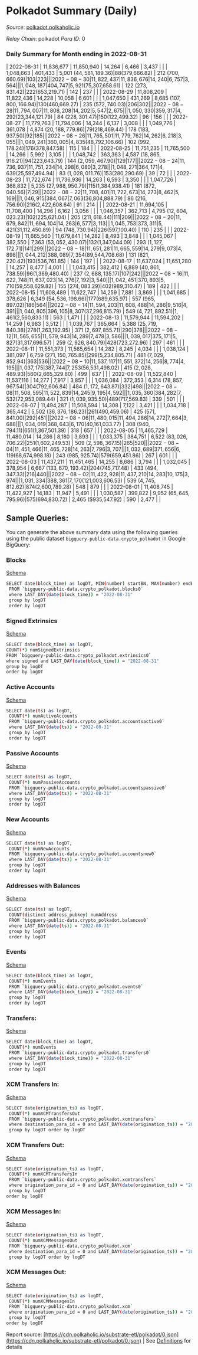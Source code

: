 # Polkadot Summary (Daily)

_Source_: [polkadot.polkaholic.io](https://polkadot.polkaholic.io)

*Relay Chain*: polkadot
*Para ID*: 0



### Daily Summary for Month ending in 2022-08-31


| 2022-08-31 | 11,836,677 | 11,850,940 | 14,264 | 6,466 | 3,437 |  |  | 1,048,663 | 401,433 | 5,001 ($44,581,189.36) | 88 ($379,666.82) | 212 ($700,660.69) | 103 | 223 |  |
| 2022-08-30 | 11,822,437 | 11,836,676 | 14,240 | 6,757 | 3,564 |  |  | 1,048,187 | 404,747 | 5,921 ($75,307,658.61) | 122 ($273,831.42) | 222 ($653,219.71) | 142 | 237 |  |
| 2022-08-29 | 11,808,209 | 11,822,436 | 14,228 | 10,058 | 6,601 |  |  | 1,047,650 | 431,269 | 8,685 ($107,800,166.94) | 130 ($460,669.27) | 235 ($572,740.03) | 206 | 302 |  |
| 2022-08-28 | 11,794,007 | 11,808,208 | 14,202 | 5,547 | 2,675 |  |  | 1,050,330 | 359,317 | 4,292 ($23,344,121.79) | 84 ($228,301.47) | 150 ($122,499.32) | 96 | 156 |  |
| 2022-08-27 | 11,779,763 | 11,794,006 | 14,244 | 6,137 | 3,008 |  |  | 1,049,776 | 361,078 | 4,874 ($20,188,779.86) | 79 ($218,469.44) | 178 ($183,937.50) | 92 | 185 |  |
| 2022-08-26 | 11,765,501 | 11,779,762 | 14,262 | 6,218 | 3,055 |  |  | 1,049,241 | 360,005 | 4,835 ($48,792,106.66) | 102 ($992,178.24) | 176 ($378,847.58) | 115 | 184 |  |
| 2022-08-25 | 11,751,235 | 11,765,500 | 14,266 | 5,992 | 3,105 |  |  | 1,048,742 | 363,363 | 4,587 ($18,865,916.21) | 94 ($223,643.79) | 144 ($2,059,467.90) | 129 | 177 |  |
| 2022-08-24 | 11,736,937 | 11,751,234 | 14,298 | 6,080 | 3,278 |  |  | 1,048,271 | 364,171 | 4,639 ($25,597,494.94) | 83 ($1,028,011.76) | 153 ($280,290.69) | 39 | 72 |  |
| 2022-08-23 | 11,722,674 | 11,736,936 | 14,263 | 6,593 | 3,350 |  |  | 1,047,726 | 368,832 | 5,235 ($27,988,950.79) | 115 ($1,384,938.41) | 181 ($872,040.56) | 7 | 29 |  |
| 2022-08-22 | 11,708,401 | 11,722,673 | 14,273 | 8,462 | 5,169 |  |  | 1,046,915 | 384,067 | 7,063 ($36,804,888.79) | 86 ($216,756.90) | 216 ($2,422,608.64) | 91 | 214 |  |
| 2022-08-21 | 11,694,105 | 11,708,400 | 14,296 | 6,162 | 3,056 |  |  | 1,046,357 | 362,713 | 4,795 ($12,604,023.23) | 102 ($225,621.04) | 205 ($211,618.44) | 111 | 209 |  |
| 2022-08-20 | 11,679,842 | 11,694,104 | 14,263 | 6,577 | 3,113 |  |  | 1,045,753 | 373,311 | 5,421 ($31,112,450.89) | 94 ($748,730.94) | 226 ($597,100.40) | 110 | 235 |  |
| 2022-08-19 | 11,665,560 | 11,679,841 | 14,282 | 8,493 | 3,848 |  |  | 1,045,067 | 382,550 | 7,363 ($53,052,430.07) | 132 ($1,347,044.09) | 293 ($1,127,172.71) | 141 | 299 |  |
| 2022-08-18 | 11,651,281 | 11,665,559 | 14,279 | 9,073 | 4,898 |  |  | 1,044,212 | 388,089 | 7,354 ($89,544,708.68) | 131 ($821,220.42) | 193 ($536,761.85) | 144 | 197 |  |
| 2022-08-17 | 11,637,024 | 11,651,280 | 14,257 | 8,477 | 4,001 |  |  | 1,043,415 | 382,412 | 6,889 ($40,861,738.59) | 96 ($1,369,480.40) | 237 ($2,688,135.17) | 107 | 242 |  |
| 2022-08-16 | 11,622,748 | 11,637,023 | 14,276 | 7,192 | 3,540 |  |  | 1,042,451 | 370,893 | 5,710 ($59,558,629.82) | 155 ($274,083.29) | 402 ($989,310.47) | 189 | 422 |  |
| 2022-08-15 | 11,608,489 | 11,622,747 | 14,259 | 7,881 | 3,869 |  |  | 1,041,685 | 378,626 | 6,349 ($54,536,198.66) | 177 ($689,635.97) | 557 ($965,897.02) | 186 | 564 |  |
| 2022-08-14 | 11,594,203 | 11,608,488 | 14,286 | 9,516 | 4,391 |  |  | 1,040,805 | 396,105 | 8,307 ($37,296,815.79) | 549 ($4,721,892.51) | 1,461 ($2,560,833.11) | 563 | 1,471 |  |
| 2022-08-13 | 11,579,944 | 11,594,202 | 14,259 | 6,983 | 3,512 |  |  | 1,039,767 | 365,664 | 5,388 ($25,719,840.38) | 278 ($1,263,192.95) | 371 ($2,697,855.71) | 290 | 378 |  |
| 2022-08-12 | 11,565,655 | 11,579,943 | 14,289 | 7,478 | 3,586 |  |  | 1,039,017 | 375,171 | 5,827 ($31,317,696.57) | 259 ($2,926,840.79) | 428 ($723,272.96) | 297 | 461 |  |
| 2022-08-11 | 11,551,373 | 11,565,654 | 14,282 | 8,245 | 4,034 |  |  | 1,038,124 | 381,097 | 6,759 ($271,150,765.85) | 299 ($5,234,805.71) | 481 ($7,029,852.94) | 363 | 536 |  |
| 2022-08-10 | 11,537,117 | 11,551,372 | 14,256 | 8,774 | 4,195 |  |  | 1,037,175 | 387,744 | 7,253 ($56,531,498.02) | 415 ($2,028,489.93) | 560 ($2,665,329.80) | 499 | 637 |  |
| 2022-08-09 | 11,522,840 | 11,537,116 | 14,277 | 7,917 | 3,857 |  |  | 1,036,084 | 372,353 | 6,314 ($78,857,967.54) | 304 ($792,606.84) | 484 ($1,172,643.87) | 332 | 498 |  |
| 2022-08-08 | 11,508,595 | 11,522,839 | 14,245 | 9,195 | 4,592 |  |  | 1,035,360 | 384,282 | 7,532 ($72,953,089.44) | 321 ($1,039,935.50) | 489 ($717,569.83) | 339 | 501 |  |
| 2022-08-07 | 11,494,287 | 11,508,594 | 14,308 | 7,122 | 3,421 |  |  | 1,034,718 | 365,442 | 5,502 ($36,376,186.23) | 261 ($490,459.06) | 425 ($571,841.00) | 292 | 451 |  |
| 2022-08-06 | 11,480,015 | 11,494,286 | 14,272 | 7,664 | 3,688 |  |  | 1,034,019 | 368,643 | 6,170 ($40,161,033.77) | 308 ($940,794.11) | 651 ($1,367,501.39) | 318 | 657 |  |
| 2022-08-05 | 11,465,729 | 11,480,014 | 14,286 | 8,180 | 3,893 |  |  | 1,033,375 | 384,751 | 6,522 ($83,026,706.22) | 251 ($1,602,249.53) | 509 ($2,598,367.15) | 265 | 520 |  |
| 2022-08-04 | 11,451,466 | 11,465,728 | 14,263 | 7,796 | 3,707 |  |  | 1,032,689 | 371,656 | 6,119 ($68,674,998.18) | 243 ($985,925.74) | 579 ($659,451.86) | 267 | 601 |  |
| 2022-08-03 | 11,437,211 | 11,451,465 | 14,255 | 8,686 | 3,794 |  |  | 1,032,045 | 378,954 | 6,667 ($133,670,193.42) | 204 ($745,717.48) | 433 ($494,347.33) | 216 | 440 |  |
| 2022-08-02 | 11,422,928 | 11,437,210 | 14,283 | 10,175 | 3,974 |  |  | 1,031,334 | 388,361 | 7,170 ($121,003,606.53) | 539 ($4,745,812.62) | 874 ($2,600,789.28) | 548 | 879 |  |
| 2022-08-01 | 11,408,745 | 11,422,927 | 14,183 | 11,947 | 5,491 |  |  | 1,030,587 | 399,822 | 9,952 ($65,645,795.96) | 575 ($694,830.72) | 2,465 ($935,547.92) | 590 | 2,477 |  |

## Sample Queries:
You can generate the above summary data using the following queries using the public dataset `bigquery-public-data.crypto_polkadot` in Google BigQuery:


### Blocks 

[Schema](https://github.com/colorfulnotion/substrate-etl/blob/main/schema/blocks.json)

```bash
SELECT date(block_time) as logDT, MIN(number) startBN, MAX(number) endBN, COUNT(*) numBlocks 
 FROM `bigquery-public-data.crypto_polkadot.blocks0`  
 where LAST_DAY(date(block_time)) = "2022-08-31" 
 group by logDT 
 order by logDT
```

### Signed Extrinsics 

[Schema](https://github.com/colorfulnotion/substrate-etl/blob/main/schema/extrinsics.json)

```bash
SELECT date(block_time) as logDT, 
COUNT(*) numSignedExtrinsics 
FROM `bigquery-public-data.crypto_polkadot.extrinsics0`  
where signed and LAST_DAY(date(block_time)) = "2022-08-31" 
group by logDT 
order by logDT
```

### Active Accounts 

[Schema](https://github.com/colorfulnotion/substrate-etl/blob/main/schema/accountsactive.json)

```bash
SELECT date(ts) as logDT, 
 COUNT(*) numActiveAccounts 
 FROM `bigquery-public-data.crypto_polkadot.accountsactive0` 
 where LAST_DAY(date(ts)) = "2022-08-31" 
 group by logDT 
 order by logDT
```

### Passive Accounts 

[Schema](https://github.com/colorfulnotion/substrate-etl/blob/main/schema/accountspassive.json)

```bash
SELECT date(ts) as logDT, 
 COUNT(*) numPassiveAccounts 
 FROM `bigquery-public-data.crypto_polkadot.accountspassive0` 
 where LAST_DAY(date(ts)) = "2022-08-31" 
 group by logDT 
 order by logDT
```

### New Accounts 

[Schema](https://github.com/colorfulnotion/substrate-etl/blob/main/schema/accountsnew.json)

```bash
SELECT date(ts) as logDT, 
 COUNT(*) numNewAccounts 
 FROM `bigquery-public-data.crypto_polkadot.accountsnew0` 
 where LAST_DAY(date(ts)) = "2022-08-31" 
 group by logDT
 order by logDT
```

### Addresses with Balances 

[Schema](https://github.com/colorfulnotion/substrate-etl/blob/main/schema/balances.json)

```bash
SELECT date(ts) as logDT,
 COUNT(distinct address_pubkey) numAddress 
 FROM `bigquery-public-data.crypto_polkadot.balances0` 
 where LAST_DAY(date(ts)) = "2022-08-31" 
 group by logDT 
 order by logDT
```

### Events 

[Schema](https://github.com/colorfulnotion/substrate-etl/blob/main/schema/events.json)

```bash
SELECT date(block_time) as logDT, 
 COUNT(*) numEvents 
 FROM `bigquery-public-data.crypto_polkadot.events0` 
 where LAST_DAY(date(block_time)) = "2022-08-31" 
 group by logDT 
 order by logDT
```

### Transfers:

[Schema](https://github.com/colorfulnotion/substrate-etl/blob/main/schema/transfers.json)

```bash
SELECT date(block_time) as logDT, 
 COUNT(*) numEvents 
 FROM `bigquery-public-data.crypto_polkadot.transfers0` 
 where LAST_DAY(date(block_time)) = "2022-08-31" 
 group by logDT 
 order by logDT
```

### XCM Transfers In: 

[Schema](https://github.com/colorfulnotion/substrate-etl/blob/main/schema/xcmtransfers.json)

```bash
SELECT date(origination_ts) as logDT, 
 COUNT(*) numXCMTransfersOut 
 FROM `bigquery-public-data.crypto_polkadot.xcmtransfers` 
 where destination_para_id = 0 and LAST_DAY(date(origination_ts)) = "2022-08-31" 
 group by logDT order by logDT
```

### XCM Transfers Out: 

[Schema](https://github.com/colorfulnotion/substrate-etl/blob/main/schema/xcmtransfers.json)

```bash
SELECT date(origination_ts) as logDT, 
 COUNT(*) numXCMTransfersIn 
 FROM `bigquery-public-data.crypto_polkadot.xcmtransfers` 
 where origination_para_id = 0 and LAST_DAY(date(origination_ts)) = "2022-08-31" 
 group by logDT 
order by logDT
```

### XCM Messages In: 

[Schema](https://github.com/colorfulnotion/substrate-etl/blob/main/schema/xcm.json)

```bash
SELECT date(origination_ts) as logDT, 
 COUNT(*) numXCMMessagesOut 
 FROM `bigquery-public-data.crypto_polkadot.xcm` 
 where destination_para_id = 0 and LAST_DAY(date(origination_ts)) = "2022-08-31" 
 group by logDT order by logDT
```

### XCM Messages Out: 

[Schema](https://github.com/colorfulnotion/substrate-etl/blob/main/schema/xcm.json)

```bash
SELECT date(origination_ts) as logDT, 
 COUNT(*) numXCMMessagesIn 
 FROM `bigquery-public-data.crypto_polkadot.xcm` 
 where origination_para_id = 0 and LAST_DAY(date(origination_ts)) = "2022-08-31" 
 group by logDT 
order by logDT
```


Report source: [https://cdn.polkaholic.io/substrate-etl/polkadot/0.json](https://cdn.polkaholic.io/substrate-etl/polkadot/0.json) | See [Definitions](/DEFINITIONS.md) for details
